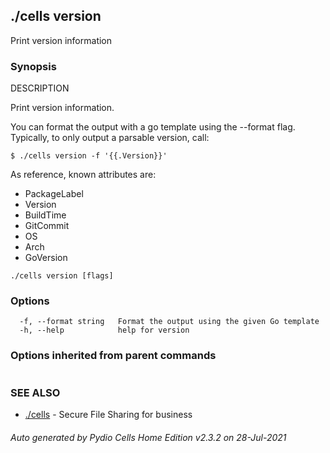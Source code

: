 ## ./cells version

Print version information

### Synopsis


DESCRIPTION

  Print version information.

  You can format the output with a go template using the --format flag.
  Typically, to only output a parsable version, call:

    $ ./cells version -f '{{.Version}}'
 
  As reference, known attributes are:
   - PackageLabel
   - Version
   - BuildTime
   - GitCommit
   - OS
   - Arch
   - GoVersion
	

```
./cells version [flags]
```

### Options

```
  -f, --format string   Format the output using the given Go template
  -h, --help            help for version
```

### Options inherited from parent commands

```
```

### SEE ALSO

* [./cells](./cells)	 - Secure File Sharing for business

###### Auto generated by Pydio Cells Home Edition v2.3.2 on 28-Jul-2021
